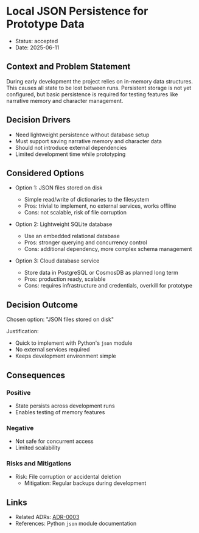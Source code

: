 # Local JSON Persistence for Prototype Data

* Status: accepted
* Date: 2025-06-11

## Context and Problem Statement

During early development the project relies on in-memory data structures. This causes all state to be lost between runs. Persistent storage is not yet configured, but basic persistence is required for testing features like narrative memory and character management.

## Decision Drivers

* Need lightweight persistence without database setup
* Must support saving narrative memory and character data
* Should not introduce external dependencies
* Limited development time while prototyping

## Considered Options

* Option 1: JSON files stored on disk
    * Simple read/write of dictionaries to the filesystem
    * Pros: trivial to implement, no external services, works offline
    * Cons: not scalable, risk of file corruption

* Option 2: Lightweight SQLite database
    * Use an embedded relational database
    * Pros: stronger querying and concurrency control
    * Cons: additional dependency, more complex schema management

* Option 3: Cloud database service
    * Store data in PostgreSQL or CosmosDB as planned long term
    * Pros: production ready, scalable
    * Cons: requires infrastructure and credentials, overkill for prototype

## Decision Outcome

Chosen option: "JSON files stored on disk"

Justification:
* Quick to implement with Python's ``json`` module
* No external services required
* Keeps development environment simple

## Consequences

### Positive
* State persists across development runs
* Enables testing of memory features

### Negative
* Not safe for concurrent access
* Limited scalability

### Risks and Mitigations
* Risk: File corruption or accidental deletion
  * Mitigation: Regular backups during development

## Links

* Related ADRs: [ADR-0003](0003-data-storage-strategy.md)
* References: Python ``json`` module documentation
